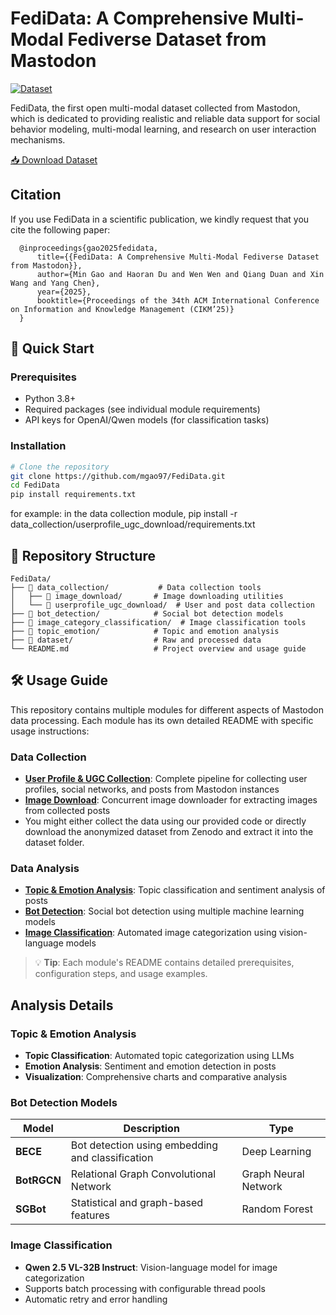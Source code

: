 # FediData: A Comprehensive Multi-Modal Fediverse Dataset from Mastodon

[![Dataset](https://img.shields.io/badge/Dataset-Zenodo-blue)](https://zenodo.org/records/15621244)

FediData, the first open multi-modal dataset collected from Mastodon, which is dedicated to providing realistic and reliable data support for social behavior modeling, multi-modal learning, and research on user interaction mechanisms.

[📥 Download Dataset](https://zenodo.org/records/15621244)

## Citation
If you use FediData in a scientific publication, we kindly request that you cite the following paper:
```
  @inproceedings{gao2025fedidata,
      title={{FediData: A Comprehensive Multi-Modal Fediverse Dataset from Mastodon}},
      author={Min Gao and Haoran Du and Wen Wen and Qiang Duan and Xin Wang and Yang Chen},
      year={2025},
      booktitle={Proceedings of the 34th ACM International Conference on Information and Knowledge Management (CIKM’25)}
  }
```

## 🚀 Quick Start

### Prerequisites

- Python 3.8+
- Required packages (see individual module requirements)
- API keys for OpenAI/Qwen models (for classification tasks)

### Installation

```bash
# Clone the repository
git clone https://github.com/mgao97/FediData.git
cd FediData
pip install requirements.txt
```


for example: in the data collection module,
pip install -r data_collection/userprofile_ugc_download/requirements.txt


## 📁 Repository Structure

```
FediData/
├── 📂 data_collection/           # Data collection tools
│   ├── 📂 image_download/       # Image downloading utilities
│   └── 📂 userprofile_ugc_download/  # User and post data collection
├── 📂 bot_detection/            # Social bot detection models
├── 📂 image_category_classification/  # Image classification tools
├── 📂 topic_emotion/            # Topic and emotion analysis
├── 📂 dataset/                  # Raw and processed data
└── README.md                   # Project overview and usage guide
```

## 🛠️ Usage Guide

This repository contains multiple modules for different aspects of Mastodon data processing. Each module has its own detailed README with specific usage instructions:

### Data Collection
- **[User Profile & UGC Collection](data_collection/userprofile_ugc_download/readme.md)**: Complete pipeline for collecting user profiles, social networks, and posts from Mastodon instances
- **[Image Download](data_collection/image_download/README.md)**: Concurrent image downloader for extracting images from collected posts
- You might either collect the data using our provided code or directly download the anonymized dataset from Zenodo and extract it into the dataset folder.
### Data Analysis 
- **[Topic & Emotion Analysis](topic_emotion/readme.md)**: Topic classification and sentiment analysis of posts
- **[Bot Detection](bot_detection/readme.md)**: Social bot detection using multiple machine learning models
- **[Image Classification](image_category_classification/README.md)**: Automated image categorization using vision-language models

> 💡 **Tip**: Each module's README contains detailed prerequisites, configuration steps, and usage examples.


## Analysis Details

### Topic & Emotion Analysis

- **Topic Classification**: Automated topic categorization using LLMs
- **Emotion Analysis**: Sentiment and emotion detection in posts
- **Visualization**: Comprehensive charts and comparative analysis

### Bot Detection Models

| Model | Description | Type |
|-------|-------------|------|
| **BECE** | Bot detection using embedding and classification | Deep Learning |
| **BotRGCN** | Relational Graph Convolutional Network | Graph Neural Network |
| **SGBot** | Statistical and graph-based features | Random Forest |

### Image Classification

- **Qwen 2.5 VL-32B Instruct**: Vision-language model for image categorization
- Supports batch processing with configurable thread pools
- Automatic retry and error handling
